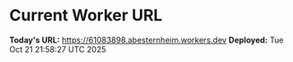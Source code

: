 # Current Worker URL
**Today's URL:** https://61083898.abesternheim.workers.dev
**Deployed:** Tue Oct 21 21:58:27 UTC 2025
